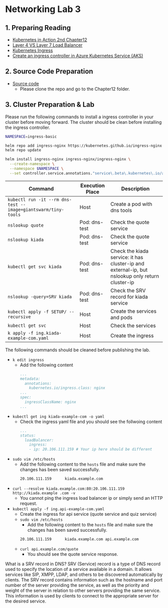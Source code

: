 # Networking Lab 3

## 1. Preparing Reading
- [Kubernetes in Action 2nd Chapter12](https://www.manning.com/books/kubernetes-in-action-second-edition)
- [Layer 4 VS Layer 7 Load Balancer](https://www.youtube.com/watch?v=aKMLgFVxZYk&ab_channel=HusseinNasser)
- [Kubernetes Ingress](https://kubernetes.io/docs/concepts/services-networking/ingress/)
- [Create an ingress controller in Azure Kubernetes Service (AKS)](https://learn.microsoft.com/en-us/azure/aks/ingress-basic?tabs=azure-cli)

## 2. Source Code Preparation
- [Source code](https://github.com/luksa/kubernetes-in-action-2nd-edition/tree/master/Chapter12)
  - Please clone the repo and go to the Chapter12 folder.

## 3. Cluster Preparation & Lab

Please run the following commands to install a ingress controller in your cluster before moving forward. The cluster should be clean before installing the ingress controller.
```bash
NAMESPACE=ingress-basic

helm repo add ingress-nginx https://kubernetes.github.io/ingress-nginx
helm repo update

helm install ingress-nginx ingress-nginx/ingress-nginx \
  --create-namespace \
  --namespace $NAMESPACE \
  --set controller.service.annotations."service\.beta\.kubernetes\.io/azure-load-balancer-health-probe-request-path"=/healthz
```

| Command | Execution Place | Description |
| ------- | --------------- | ----------- |
| `kubectl run -it --rm dns-test --image=giantswarm/tiny-tools` | Host | Create a pod with dns tools |
| `nslookup quote` | Pod: dns-test | Check the quote service |
| `nslookup kiada` | Pod: dns-test | Check the quote service |
| `kubectl get svc kiada` | Pod: dns-test | Check the kiada service: it has cluster-ip and external-ip, but nslookup only return cluster-ip |
| `nslookup -query=SRV kiada` | Pod: dns-test | Check the SRV record for kiada service |
| `kubectl apply -f SETUP/ --recursive` | Host | Create the services and pods |
| `kubectl get svc` | Host | Check the services |
| `k apply -f ing.kiada-example-com.yaml` | Host | Create the ingress |


The following commands should be cleaned before publishing the lab.
- `k edit ingress` 
  - Add the following content
    ```yaml
    ...
    metadata:
      annotations:
        kubernetes.io/ingress.class: nginx
    ...
    spec:
      ingressClassName: nginx
    ...
    ```
- `kubectl get ing kiada-example-com -o yaml`
  - Check the ingress yaml file and you should see the follwoing content
    ```yaml
    ...
    status:
      loadBalancer:
        ingress:
        - ip: 20.106.111.159 # Your ip here should be different
    ```
- `sudo vim /etc/hosts`
  - Add the following content to the `hosts` file and make sure the changes has been saved successfully.
    ```bash
    20.106.111.159      kiada.example.com
    ```
- `curl --resolve kiada.example.com:80:20.106.111.159 http://kiada.example
.com -v`
  - You cannot ping the ingress load balancer ip or simply send an HTTP request.
- `kubectl apply -f ing.api-example-com.yaml`
  - Create the ingress for api service (quote service and quiz service)
  - `sudo vim /etc/hosts`
    - Add the following content to the `hosts` file and make sure the changes has been saved successfully.
    ```bash
    20.106.111.159      kiada.example.com api.example.com
    ```
  - `curl api.example.com/quote`
    - You should see the quote service response.




What is a SRV record in DNS?
SRV (Service) record is a type of DNS record used to specify the location of a service available in a domain. It allows services like SIP, XMPP, LDAP, and others to be discovered automatically by clients. The SRV record contains information such as the hostname and port number of the server providing the service, as well as the priority and weight of the server in relation to other servers providing the same service. This information is used by clients to connect to the appropriate server for the desired service.
